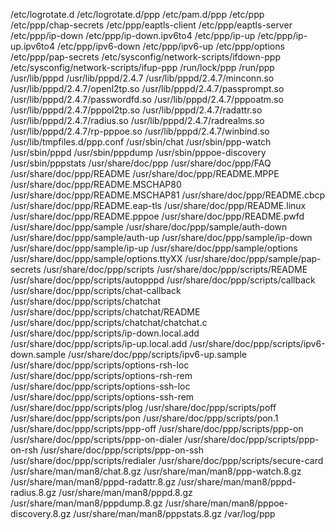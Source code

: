 /etc/logrotate.d
/etc/logrotate.d/ppp
/etc/pam.d/ppp
/etc/ppp
/etc/ppp/chap-secrets
/etc/ppp/eaptls-client
/etc/ppp/eaptls-server
/etc/ppp/ip-down
/etc/ppp/ip-down.ipv6to4
/etc/ppp/ip-up
/etc/ppp/ip-up.ipv6to4
/etc/ppp/ipv6-down
/etc/ppp/ipv6-up
/etc/ppp/options
/etc/ppp/pap-secrets
/etc/sysconfig/network-scripts/ifdown-ppp
/etc/sysconfig/network-scripts/ifup-ppp
/run/lock/ppp
/run/ppp
/usr/lib/pppd
/usr/lib/pppd/2.4.7
/usr/lib/pppd/2.4.7/minconn.so
/usr/lib/pppd/2.4.7/openl2tp.so
/usr/lib/pppd/2.4.7/passprompt.so
/usr/lib/pppd/2.4.7/passwordfd.so
/usr/lib/pppd/2.4.7/pppoatm.so
/usr/lib/pppd/2.4.7/pppol2tp.so
/usr/lib/pppd/2.4.7/radattr.so
/usr/lib/pppd/2.4.7/radius.so
/usr/lib/pppd/2.4.7/radrealms.so
/usr/lib/pppd/2.4.7/rp-pppoe.so
/usr/lib/pppd/2.4.7/winbind.so
/usr/lib/tmpfiles.d/ppp.conf
/usr/sbin/chat
/usr/sbin/ppp-watch
/usr/sbin/pppd
/usr/sbin/pppdump
/usr/sbin/pppoe-discovery
/usr/sbin/pppstats
/usr/share/doc/ppp
/usr/share/doc/ppp/FAQ
/usr/share/doc/ppp/README
/usr/share/doc/ppp/README.MPPE
/usr/share/doc/ppp/README.MSCHAP80
/usr/share/doc/ppp/README.MSCHAP81
/usr/share/doc/ppp/README.cbcp
/usr/share/doc/ppp/README.eap-tls
/usr/share/doc/ppp/README.linux
/usr/share/doc/ppp/README.pppoe
/usr/share/doc/ppp/README.pwfd
/usr/share/doc/ppp/sample
/usr/share/doc/ppp/sample/auth-down
/usr/share/doc/ppp/sample/auth-up
/usr/share/doc/ppp/sample/ip-down
/usr/share/doc/ppp/sample/ip-up
/usr/share/doc/ppp/sample/options
/usr/share/doc/ppp/sample/options.ttyXX
/usr/share/doc/ppp/sample/pap-secrets
/usr/share/doc/ppp/scripts
/usr/share/doc/ppp/scripts/README
/usr/share/doc/ppp/scripts/autopppd
/usr/share/doc/ppp/scripts/callback
/usr/share/doc/ppp/scripts/chat-callback
/usr/share/doc/ppp/scripts/chatchat
/usr/share/doc/ppp/scripts/chatchat/README
/usr/share/doc/ppp/scripts/chatchat/chatchat.c
/usr/share/doc/ppp/scripts/ip-down.local.add
/usr/share/doc/ppp/scripts/ip-up.local.add
/usr/share/doc/ppp/scripts/ipv6-down.sample
/usr/share/doc/ppp/scripts/ipv6-up.sample
/usr/share/doc/ppp/scripts/options-rsh-loc
/usr/share/doc/ppp/scripts/options-rsh-rem
/usr/share/doc/ppp/scripts/options-ssh-loc
/usr/share/doc/ppp/scripts/options-ssh-rem
/usr/share/doc/ppp/scripts/plog
/usr/share/doc/ppp/scripts/poff
/usr/share/doc/ppp/scripts/pon
/usr/share/doc/ppp/scripts/pon.1
/usr/share/doc/ppp/scripts/ppp-off
/usr/share/doc/ppp/scripts/ppp-on
/usr/share/doc/ppp/scripts/ppp-on-dialer
/usr/share/doc/ppp/scripts/ppp-on-rsh
/usr/share/doc/ppp/scripts/ppp-on-ssh
/usr/share/doc/ppp/scripts/redialer
/usr/share/doc/ppp/scripts/secure-card
/usr/share/man/man8/chat.8.gz
/usr/share/man/man8/ppp-watch.8.gz
/usr/share/man/man8/pppd-radattr.8.gz
/usr/share/man/man8/pppd-radius.8.gz
/usr/share/man/man8/pppd.8.gz
/usr/share/man/man8/pppdump.8.gz
/usr/share/man/man8/pppoe-discovery.8.gz
/usr/share/man/man8/pppstats.8.gz
/var/log/ppp
